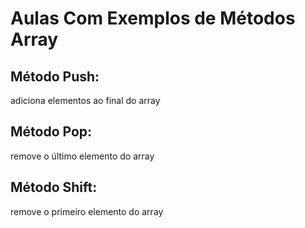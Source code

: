 # Aulas Com Exemplos de Métodos Array

## Método Push: 
adiciona elementos ao final do array

## Método Pop:
remove o último elemento do array

## Método Shift:
remove o primeiro elemento do array